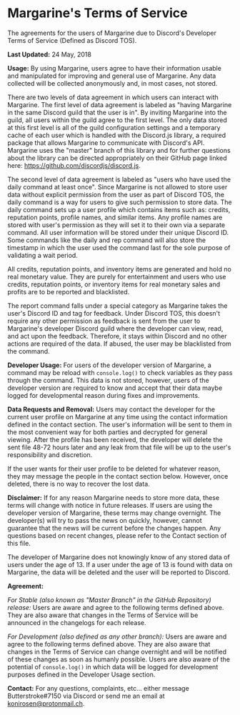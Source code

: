 <h1>Margarine's Terms of Service</h1>
The agreements for the users of Margarine due to Discord's Developer Terms of Service (Defined as Discord TOS).

**Last Updated:** 24 May, 2018

**Usage:**
By using Margarine, users agree to have their information usable and manipulated for improving and general use of Margarine. Any data collected will be collected anonymously and, in most cases, not stored.

There are two levels of data agreement in which users can interact with Margarine. The first level of data agreement is labeled as "having Margarine in the same Discord guild that the user is in". By inviting Margarine into the guild, all users within the guild agree to the first level. The only data stored at this first level is all of the guild configuration settings and a temporary cache of each user which is handled with the Discord.js library, a required package that allows Margarine to communicate with Discord's API. Margarine uses the "master" branch of this library and for further questions about the library can be directed appropriately on their GitHub page linked here: https://github.com/discordjs/discord.js.

The second level of data agreement is labeled as "users who have used the daily command at least once". Since Margarine is not allowed to store user data without explicit permission from the user as part of Discord TOS, the daily command is a way for users to give such permission to store data. The daily command sets up a user profile which contains items such as: credits, reputation points, profile names, and similar items. Any profile names are stored with user's permission as they will set it to their own via a separate command. All user information will be stored under their unique Discord ID. Some commands like the daily and rep command will also store the timestamp in which the user used the command last for the sole purpose of validating a wait period.

All credits, reputation points, and inventory items are generated and hold no real monetary value. They are purely for entertainment and users who use credits, reputation points, or inventory items for real monetary sales and profits are to be reported and blacklisted.

The report command falls under a special category as Margarine takes the user's Discord ID and tag for feedback. Under Discord TOS, this doesn't require any other permission as feedback is sent from the user to Margarine's developer Discord guild where the developer can view, read, and act upon the feedback. Therefore, it stays within Discord and no other actions are required of the data. If abused, the user may be blacklisted from the command.

**Developer Usage:**
For users of the developer version of Margarine, a command may be reload with `console.log()` to check variables as they pass through the command. This data is not stored, however, users of the developer version are required to know and accept that their data maybe logged for developmental reason during fixes and improvements.

**Data Requests and Removal:**
Users may contact the developer for the current user profile on Margarine at any time using the contact information defined in the contact section. The user's information will be sent to them in the most convenient way for both parties and decrypted for general viewing. After the profile has been received, the developer will delete the sent file 48-72 hours later and any leak from that file will be up to the user's responsibility and discretion. 

If the user wants for their user profile to be deleted for whatever reason, they may message the people in the contact section below. However, once deleted, there is no way to recover the lost data.

**Disclaimer:**
If for any reason Margarine needs to store more data, these terms will change with notice in future releases. If users are using the developer version of Margarine, these terms may change overnight. The developer(s) will try to pass the news on quickly, however, cannot guarantee that the news will be current before the changes happen. Any questions based on recent changes, please refer to the Contact section of this file.

The developer of Margarine does not knowingly know of any stored data of users under the age of 13. If a user under the age of 13 is found with data on Margarine, the data will be deleted and the user will be reported to Discord.

**Agreement:**

*For Stable (also known as "Master Branch" in the GitHub Repository) release:*
Users are aware and agree to the following terms defined above. They are also aware that changes in the Terms of Service will be announced in the changelogs for each release. 

*For Development (also defined as any other branch):*
Users are aware and agree to the following terms defined above. They are also aware that changes in the Terms of Service can change overnight and will be notified of these changes as soon as humanly possible. Users are also aware of the potential of `console.log()` in which data will be logged for development purposes defined in the Developer Usage section.

**Contact:**
For any questions, complaints, etc... either message Butterstroke#7150 via Discord or send me an email at konirosen@protonmail.ch.
